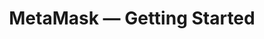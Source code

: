 ---
title: "MetaMask — Getting Started"
description: "Set up MetaMask, connect to EVM networks, and interact with dApps."
authors: ["@MetaMask"]
tags: ["Early", "Wallet", "Ethereum", "EVM"]
languages: ["General"]
url: "https://support.metamask.io/getting-started/"
dateAdded: 2025-08-12
level: "Beginner"
category: "Wallets"
---